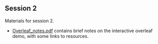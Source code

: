 ## Session 2

Materials for session 2.

- [Overleaf_notes.pdf](./Oveleaf_notes.pdf) contains brief notes on the interactive overleaf demo, with some links to resources.


